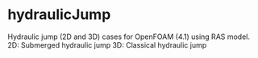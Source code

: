 # hydraulicJump
Hydraulic jump (2D and 3D) cases for OpenFOAM (4.1) using RAS model.
2D: Submerged hydraulic jump
3D: Classical hydraulic jump
